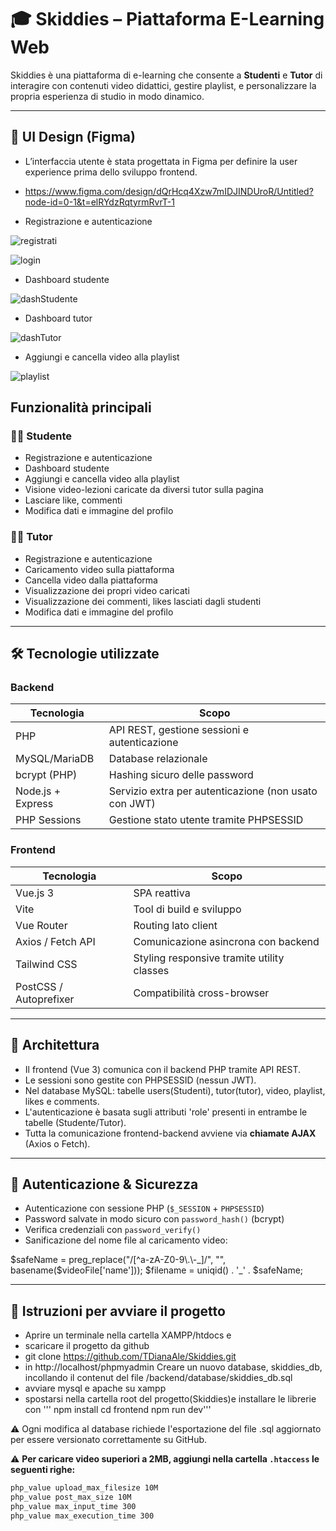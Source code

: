 # 🎓 Skiddies – Piattaforma E-Learning Web

Skiddies è una piattaforma di e-learning che consente a **Studenti** e **Tutor** di interagire con contenuti video didattici, gestire playlist, e personalizzare la propria esperienza di studio in modo dinamico.

---
## 🎨 UI Design (Figma)
- L’interfaccia utente è stata progettata in Figma per definire la user experience prima dello sviluppo frontend.

- https://www.figma.com/design/dQrHcq4Xzw7mIDJINDUroR/Untitled?node-id=0-1&t=elRYdzRqtyrmRvrT-1

- Registrazione e autenticazione

![registrati](frontend/src/assets/readme/registrati.png)

![login](frontend/src/assets/readme/login.png)

- Dashboard studente

![dashStudente](frontend/src/assets/readme/dashStudente.png)

- Dashboard tutor

![dashTutor](frontend/src/assets/readme/dashTutor.png)

- Aggiungi e cancella video alla playlist

![playlist](frontend/src/assets/readme/playlist.png)


##  Funzionalità principali

### 👨‍🎓 Studente
- Registrazione e autenticazione
- Dashboard studente
- Aggiungi e cancella video alla playlist
- Visione video-lezioni caricate da diversi tutor sulla pagina
- Lasciare like, commenti
- Modifica dati e immagine del profilo

### 👩‍🏫 Tutor
- Registrazione e autenticazione
- Caricamento video sulla piattaforma 
- Cancella video dalla piattaforma
- Visualizzazione dei propri video caricati
- Visualizzazione dei commenti, likes lasciati dagli studenti
- Modifica dati e immagine del profilo 
---

## 🛠️ Tecnologie utilizzate

### Backend
| Tecnologia          | Scopo                                           |
|---------------------|--------------------------------------------------|
| PHP                 | API REST, gestione sessioni e autenticazione     |
| MySQL/MariaDB       | Database relazionale                             |
| bcrypt (PHP)        | Hashing sicuro delle password                    |
| Node.js + Express   | Servizio extra per autenticazione (non usato con JWT) |
| PHP Sessions        | Gestione stato utente tramite PHPSESSID         |

### Frontend
| Tecnologia          | Scopo                                           |
|---------------------|--------------------------------------------------|
| Vue.js 3            | SPA reattiva                                     |
| Vite                | Tool di build e sviluppo                         |
| Vue Router          | Routing lato client                              |
| Axios / Fetch API   | Comunicazione asincrona con backend              |
| Tailwind CSS        | Styling responsive tramite utility classes       |
| PostCSS / Autoprefixer | Compatibilità cross-browser                   |

---

## 🧱 Architettura

- Il frontend (Vue 3) comunica con il backend PHP tramite API REST.
- Le sessioni sono gestite con PHPSESSID (nessun JWT).
- Nel database MySQL: tabelle users(Studenti), tutor(tutor), video, playlist, likes e comments.
- L'autenticazione è basata sugli attributi 'role' presenti in entrambe le tabelle   (Studente/Tutor).
- Tutta la comunicazione frontend-backend avviene via **chiamate AJAX** (Axios o Fetch).

---

## 🔐 Autenticazione & Sicurezza

-  Autenticazione con sessione PHP (`$_SESSION` + `PHPSESSID`)
-  Password salvate in modo sicuro con `password_hash()` (bcrypt)
-  Verifica credenziali con `password_verify()`
-  Sanificazione del nome file al caricamento video:

$safeName = preg_replace("/[^a-zA-Z0-9\.\-_]/", "", basename($videoFile['name']));
$filename = uniqid() . '_' . $safeName;

---

## 🧪 Istruzioni per avviare il progetto

- Aprire un terminale nella cartella XAMPP/htdocs e
- scaricare il progetto da github
- git clone https://github.com/TDianaAle/Skiddies.git
- in http://localhost/phpmyadmin Creare un nuovo database, skiddies_db, incollando il contenut del file /backend/database/skiddies_db.sql
- avviare mysql e apache su xampp
- spostarsi nella cartella root del progetto(Skiddies)e installare le librerie con
''' npm install
    cd frontend 
    npm run dev'''

⚠️ Ogni modifica al database richiede l'esportazione del file .sql aggiornato per essere versionato correttamente su GitHub.

⚠️ **Per caricare video superiori a 2MB, aggiungi nella cartella `.htaccess` le seguenti righe:**

```apache
php_value upload_max_filesize 10M
php_value post_max_size 10M
php_value max_input_time 300
php_value max_execution_time 300



